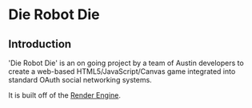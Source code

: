 Die Robot Die
=============

Introduction
------------

'Die Robot Die' is an on going project by a team of Austin developers to
create a web-based HTML5/JavaScript/Canvas game integrated into standard
OAuth social networking systems.

It is built off of the [Render Engine][1].

[1]: http://renderengine.com/ "The Render Engine"
